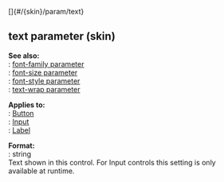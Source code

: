 []{#/{skin}/param/text}    
## text parameter (skin)    
**See also:**    
:   [font-family parameter](/ref/%7Bskin%7D/param/font-family.md)    
:   [font-size parameter](/ref/%7Bskin%7D/param/font-size.md)    
:   [font-style parameter](/ref/%7Bskin%7D/param/font-style.md)    
:   [text-wrap parameter](/ref/%7Bskin%7D/param/text-wrap.md)    
<!-- -->    
**Applies to:**    
:   [Button](/ref/%7Bskin%7D/control/button.md)    
:   [Input](/ref/%7Bskin%7D/control/input.md)    
:   [Label](/ref/%7Bskin%7D/control/label.md)    
<!-- -->    
**Format:**    
:   string    
Text shown in this control. For Input controls this setting is only    
available at runtime.  